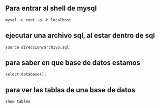 ## Para entrar al shell de mysql

`mysql -u root -p -h localhost`

## ejecutar una archivo sql, al estar dentro de sql

`source direccion/archivo.sql`

## para saber en que base de datos estamos

`select database();`

## para ver las tablas de una base de datos

`show tables`
